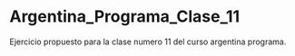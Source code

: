 # Argentina_Programa_Clase_11
Ejercicio propuesto para la clase numero 11 del curso argentina programa.
